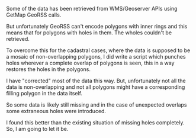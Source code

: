 Some of the data has been retrieved from WMS/Geoserver APIs using GetMap GeoRSS calls. 

But unfortunately GeoRSS can't encode polygons with inner rings and this means that for polygons with holes in them. The wholes couldn't be retrieved.

To overcome this for the cadastral cases, where the data is supposed to be a mosaic of non-overlapping polygons, 
I did write a script which punches holes wherever a complete overlap of polygons is seen, this in a way restores the holes in the polygons. 

I have "corrected" most of the data this way. But, unfortunately not all the data is non-overlapping and not all polygons might have a corresponding filling polygon in the data itself.

So some data is likely still missing and in the case of unexpected overlaps some extraneous holes were introduced. 

I found this better than the existing situation of missing holes completely. So, I am going to let it be. 
